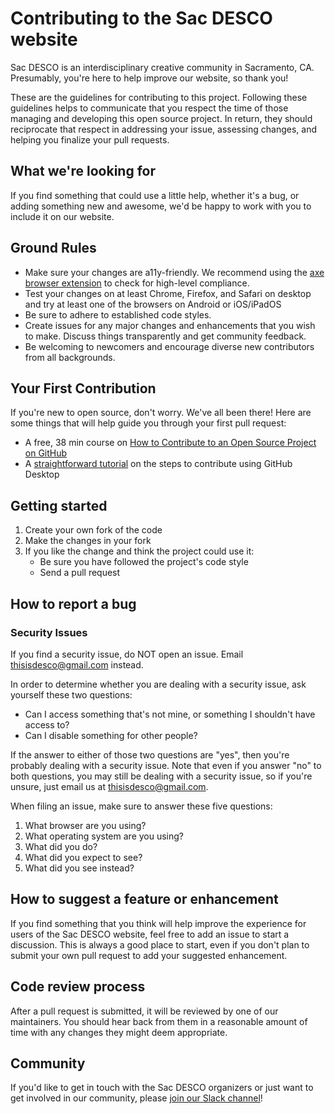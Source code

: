 # Contributing to the Sac DESCO website

Sac DESCO is an interdisciplinary creative community in Sacramento, CA. Presumably, you're here to help improve our website, so thank you!

These are the guidelines for contributing to this project. Following these guidelines helps to communicate that you respect the time of those managing and developing this open source project. In return, they should reciprocate that respect in addressing your issue, assessing changes, and helping you finalize your pull requests.

## What we're looking for

If you find something that could use a little help, whether it's a bug, or adding something new and awesome, we'd be happy to work with you to include it on our website.

## Ground Rules

* Make sure your changes are a11y-friendly. We recommend using the [axe browser extension](https://www.deque.com/axe/axe-for-web/) to check for high-level compliance.
* Test your changes on at least Chrome, Firefox, and Safari on desktop and try at least one of the browsers on Android or iOS/iPadOS
* Be sure to adhere to established code styles.
* Create issues for any major changes and enhancements that you wish to make. Discuss things transparently and get community feedback.
* Be welcoming to newcomers and encourage diverse new contributors from all backgrounds.

## Your First Contribution

If you're new to open source, don't worry. We've all been there! Here are some things that will help guide you through your first pull request:

* A free, 38 min course on [How to Contribute to an Open Source Project on GitHub](https://egghead.io/courses/how-to-contribute-to-an-open-source-project-on-github)
* A [straightforward tutorial](https://github.com/firstcontributions/first-contributions/blob/master/github-desktop-tutorial.md) on the steps to contribute using GitHub Desktop

## Getting started

1. Create your own fork of the code
2. Make the changes in your fork
3. If you like the change and think the project could use it:
    * Be sure you have followed the project's code style
    * Send a pull request

## How to report a bug

### Security Issues

If you find a security issue, do NOT open an issue. Email thisisdesco@gmail.com instead.

In order to determine whether you are dealing with a security issue, ask yourself these two questions:

* Can I access something that's not mine, or something I shouldn't have access to?
* Can I disable something for other people?

If the answer to either of those two questions are "yes", then you're probably dealing with a security issue. Note that even if you answer "no" to both questions, you may still be dealing with a security issue, so if you're unsure, just email us at thisisdesco@gmail.com.

When filing an issue, make sure to answer these five questions:

1. What browser are you using?
2. What operating system are you using?
3. What did you do?
4. What did you expect to see?
5. What did you see instead?

## How to suggest a feature or enhancement

If you find something that you think will help improve the experience for users of the Sac DESCO website, feel free to add an issue to start a discussion. This is always a good place to start, even if you don't plan to submit your own pull request to add your suggested enhancement.

## Code review process

After a pull request is submitted, it will be reviewed by one of our maintainers. You should hear back from them in a reasonable amount of time with any changes they might deem appropriate.

## Community

If you'd like to get in touch with the Sac DESCO organizers or just want to get involved in our community, please [join our Slack channel](https://sac-desco.slack.com/)!
